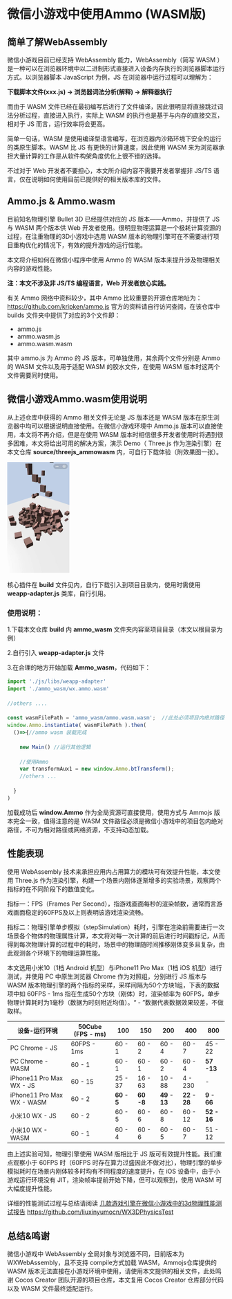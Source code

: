 # 微信小游戏中使用Ammo (WASM版)


## 简单了解WebAssembly

微信小游戏目前已经支持 WebAssembly 能力，WebAssembly（简写 WASM ）是一种可以在浏览器环境中以二进制形式直接进入设备内存执行的浏览器脚本运行方式。以浏览器脚本 JavaScript 为例，JS 在浏览器中运行过程可以理解为：

**下载脚本文件(xxx.js) -> 浏览器词法分析(解释) -> 解释器执行**

而由于 WASM 文件已经在最初编写后进行了文件编译，因此很明显将直接跳过词法分析过程，直接进入执行，实际上 WASM 的执行也是基于与内存的直接交互，相对于 JS 而言，运行效率将会更高。

简单一句话，WASM 是使用编译型语言编写，在浏览器内沙箱环境下安全的运行的类原生脚本。WASM 比 JS 有更快的计算速度，因此使用 WASM 来为浏览器承担大量计算的工作是从软件构架角度优化上很不错的选择。

不过对于 Web 开发者不要担心，本文所介绍内容不需要开发者掌握非 JS/TS 语言，仅在说明如何使用目前已提供好的相关版本库的文件。



## Ammo.js & Ammo.wasm

目前知名物理引擎 Bullet 3D 已经提供对应的 JS 版本——Ammo，并提供了 JS 与 WASM 两个版本供 Web 开发者使用。很明显物理运算是一个极耗计算资源的过程，在注重物理的3D小游戏中选用 WASM 版本的物理引擎可在不需要进行项目重构优化的情况下，有效的提升游戏的运行性能。

本文将介绍如何在微信小程序中使用 Ammo 的 WASM 版本来提升涉及物理相关内容的游戏性能。

**注：本文不涉及非 JS/TS 编程语言，Web 开发者放心实践。**

有关 Ammo 网络中资料较少，其中 Ammo 比较重要的开源仓库地址为：https://github.com/kripken/ammo.js 官方的资料请自行访问查阅，在该仓库中 builds 文件夹中提供了对应的3个文件即：

- ammo.js
- ammo.wasm.js
- ammo.wasm.wasm

其中 ammo.js 为 Ammo 的 JS 版本，可单独使用，其余两个文件分别是 Ammo 的 WASM 文件以及用于适配 WASM 的胶水文件，在使用 WASM 版本时这两个文件需要同时使用。



## 微信小游戏Ammo.wasm使用说明

从上述仓库中获得的 Ammo 相关文件无论是 JS 版本还是 WASM 版本在原生浏览器中均可以根据说明直接使用。在微信小游戏环境中 Ammo.js 版本可以直接使用，本文将不再介绍，但是在使用 WASM 版本时相信很多开发者使用时将遇到很多困难，本文将给出可用的解决方案，演示 Demo（ Three.js 作为渲染引擎）在本文仓库 **source/threejs_ammowasm** 内，可自行下载体验（附效果图一张）。

<img src="https://github.com/liuxinyumocn/WX3DPhysicsTest/blob/master/image/image-20210410210434254.png?raw=true" alt="image-20210410210434454" style="zoom: 25%;" />

核心插件在 **build** 文件见内，自行下载引入到项目目录内，使用时需使用 **weapp-adapter.js** 类库，自行引用。



### 使用说明：

1.下载本文仓库 **build** 内 **ammo_wasm** 文件夹内容至项目目录（本文以根目录为例）

2.自行引入 **weapp-adapter.js** 文件

3.在合理的地方开始加载 **Ammo_wasm**，代码如下：

```JavaScript
import './js/libs/weapp-adapter'
import './ammo_wasm/wx.ammo.wasm'

//others ....

const wasmFilePath = 'ammo_wasm/ammo.wasm.wasm';  //此处必须项目内绝对路径 不可为网络资源
window.Ammo.instantiate( wasmFilePath ).then(
  ()=>{//ammo wasm 装载完成
    
    new Main() //运行其他逻辑
    
    //使用Ammo
    var transformAux1 = new window.Ammo.btTransform();
    //others ...
    
  }
)
```

加载成功后 **window.Ammo** 作为全局资源可直接使用，使用方式与 Ammojs 版本完全一致，值得注意的是 WASM 文件路径必须是微信小游戏中的项目包内绝对路径，不可为相对路径或网络资源，不支持动态加载。



## 性能表现

使用 WebAssembly 技术来承担应用内占用算力的模块可有效提升性能，本文使用 Three.js 作为渲染引擎，构建一个场景内刚体逐渐增多的实验场景，观察两个指标的在不同阶段下的数值变化。

指标一：FPS（Frames Per Second），指游戏画面每秒的渲染帧数，通常而言游戏画面稳定的60FPS及以上则表明该游戏渲染流畅。

指标二：物理引擎单步模拟（stepSimulation）耗时，引擎在渲染前需要进行一次场景各个物体的物理属性计算，本文将对每一次计算的前后进行时间戳标记，从而得到每次物理计算的过程中的耗时，场景中的物理随时间推移刚体变多且复杂，由此观测各个环境下的物理运算性能。

本文选用小米10（1档 Android 机型）与iPhone11 Pro Max（1档 iOS 机型）进行测试，并使用 PC 中原生浏览器 Chrome 作为对照组，分别进行 JS 版本与 WASM 版本物理引擎的两个指标的采样，采样间隔为50个方块1组，下表的数据项中如 60FPS - 1ms 指在生成50个方块（刚体）时，渲染帧率为 60FPS，单步物理计算耗时为1毫秒（数据为时刻附近均值）。“ - ”数据代表数据效果较差，不做取样。

| 设备-运行环境              | 50Cube (FPS - ms) | 100        | 150       | 200         | 400         | 800         |
| -------------------------- | ----------------- | ---------- | --------- | ----------- | ----------- | ----------- |
| PC Chrome - JS             | 60FPS - 1ms       | 60 - 1     | 60 - 2    | 60 - 4      | 60 - 7      | 45 - 22     |
| PC Chrome - WASM           | 60 - 1            | 60 - 1     | 60 - 1    | 60 - 2      | 60 - 4      | **57 -13**  |
| iPhone11 Pro Max WX - JS   | 60 - 15           | 25 - 37    | 16 - 63   | 10 - 88     | 4 - 230     | -           |
| iPhone11 Pro Max WX - WASM | 60 - 2            | **60 - 5** | **60 -8** | **49 - 13** | **22 - 28** | **9 - 66**  |
| 小米10 WX - JS             | 60 - 2            | 60 - 5     | 60 - 6    | 60 - 8      | 60 - 12     | **52 - 16** |
| 小米10 WX - WASM           | 60 - 1            | 60 - 4     | 60 - 6    | 60 - 5      | 60 - 7      | 51 - 12     |

由上述实验可知，物理引擎使用 WASM 版相比于 JS 版可有效提升性能。我们重点观察小于 60FPS 时（60FPS 时存在算力过盛因此不做对比），物理引擎的单步模拟耗时在场景内刚体较多时均有不同程度的速度提升，在 iOS 设备中，由于小游戏运行环境没有 JIT，渲染帧率提前开始下降，但可以观察到，使用 WASM 可大幅度提升性能。

详细的性能测试过程与总结请阅读 [几款游戏引擎在微信小游戏中的3d物理性能测试报告](https://github.com/liuxinyumocn/WX3DPhysicsTest) https://github.com/liuxinyumocn/WX3DPhysicsTest

## 总结&鸣谢

微信小游戏中 WebAssembly 全局对象与浏览器不同，目前版本为 WXWebAssembly，且不支持 compile方式加载 WASM，Ammojs仓库提供的 WASM 版本无法直接在小游戏环境中使用，请使用本文提供的相关文件，此处鸣谢 Cocos Creator 团队开源的项目仓库，本文复用 Cocos Creator 仓库部分代码以及 WASM 文件最终适配运行。